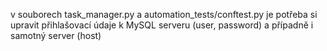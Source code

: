 v souborech task_manager.py a automation_tests/conftest.py je potřeba si upravit přihlašovací údaje k MySQL serveru (user, password) a případně i samotný server (host)
